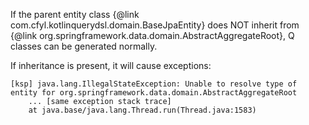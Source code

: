 If the parent entity class {@link com.cfyl.kotlinquerydsl.domain.BaseJpaEntity} does NOT inherit from {@link org.springframework.data.domain.AbstractAggregateRoot},
Q classes can be generated normally.


If inheritance is present, it will cause exceptions:

~~~shell
[ksp] java.lang.IllegalStateException: Unable to resolve type of entity for org.springframework.data.domain.AbstractAggregateRoot
    ... [same exception stack trace]
    at java.base/java.lang.Thread.run(Thread.java:1583)
~~~